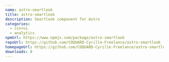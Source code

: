 ```yaml
---
name: astro-smartlook
title: astro-smartlook
description: Smartlook component for Astro
categories:
  - css+ui
  - analytics
npmUrl: https://www.npmjs.com/package/astro-smartlook
repoUrl: https://github.com/COQUARD-Cyrille-Freelance/astro-smartlook
homepageUrl: https://github.com/COQUARD-Cyrille-Freelance/astro-smartlook#readme
downloads: 8
---
```

